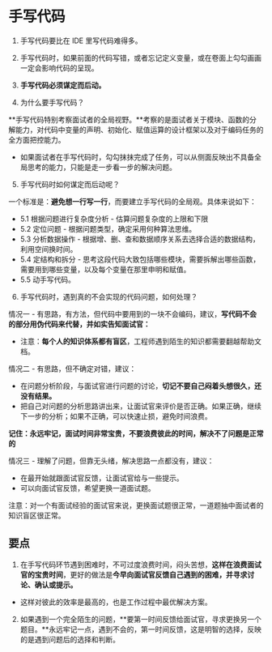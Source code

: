 # 手写代码

1. 手写代码要比在 IDE 里写代码难得多。

2. 手写代码时，如果前面的代码写错，或者忘记定义变量，或在卷面上勾勾画画一定会影响代码的呈现。

3. **手写代码必须谋定而后动。**

4. 为什么要手写代码？

**手写代码特别考察面试者的全局视野。**考察的是面试者关于模块、函数的分解能力，对代码中变量的声明、初始化、赋值运算的设计框架以及对于编码任务的全方面把控能力。

- 如果面试者在手写代码时，勾勾抹抹完成了任务，可以从侧面反映出不具备全局思考的能力，只能是走一步看一步的解决问题。

5. 手写代码时如何谋定而后动呢？

一个标准是：**避免想一行写一行**，而要建立手写代码的全局观。具体来说如下：

- 5.1 根据问题进行复杂度分析 - 估算问题复杂度的上限和下限
- 5.2 定位问题 - 根据问题类型，确定采用何种算法思维。
- 5.3 分析数据操作 - 根据增、删、查和数据顺序关系去选择合适的数据结构，利用空间换时间。
- 5.4 定结构和拆分 - 思考这段代码大致包括哪些模块，需要拆解出哪些函数，需要用到哪些变量，以及每个变量在那里申明和赋值。
- 5.5 动手写代码。

6. 手写代码时，遇到真的不会实现的代码问题，如何处理？

情况一 - 有思路，有方法，但代码中要用到的一块不会编码，建议，**写代码不会的部分用伪代码来代替，并如实告知面试官：**

- 注意：**每个人的知识体系都有盲区**，工程师遇到陌生的知识都需要翻越帮助文档。

情况二 - 有思路，但不确定对错，建议：

- 在问题分析阶段，与面试官进行问题的讨论，**切记不要自己闷着头想很久，还没有结果。**
- 把自己对问题的分析思路讲出来，让面试官来评价是否正确。如果正确，继续下一步的分析；如果不正确，可以快速止损，避免时间浪费。

**记住：永远牢记，面试时间非常宝贵，不要浪费彼此的时间，解决不了问题是正常的**

情况三 - 理解了问题，但靠无头绪，解决思路一点都没有，建议：

- 在最开始就跟面试官反馈，让面试官给与一些提示。
- 可以向面试官反馈，希望更换一道面试题。

注意：对一个有面试经验的面试官来说，更换面试题很正常，一道题抽中面试者的知识盲区很正常。

## 要点

1. 在手写代码环节遇到困难时，不可过度浪费时间，闷头苦想，**这样在浪费面试官的宝贵时间**，更好的做法是**今早向面试官反馈自己遇到的困难，并寻求讨论、确认或提示。**

- 这样对彼此的效率是最高的，也是工作过程中最优解决方案。

2. 如果遇到一个完全陌生的问题，**要第一时间反馈给面试官，寻求更换另一个题目。**永远牢记一点，遇到不会的，第一时间反馈，这是明智的选择，反映的是遇到问题后的选择和判断。
